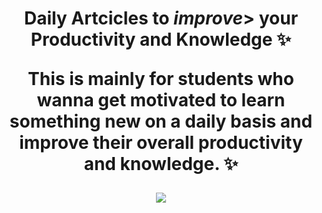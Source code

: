 <h1 align="center"> <b>Daily Artcicles</b> to <i>improve</i>> your Productivity</b> and <b>Knowledge</b> ✨
<p align="center">This is mainly for students who wanna get motivated to learn something new on a daily basis and improve their overall productivity and knowledge. ✨</p>
<img src="https://c1.wallpaperflare.com/preview/112/255/699/magazine-book-paper-reading.jpg" align="center">
